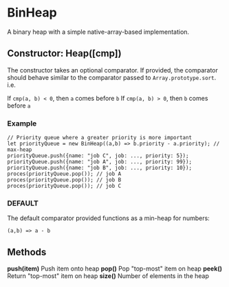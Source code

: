 # BinHeap
A binary heap with a simple native-array-based implementation.

## Constructor: Heap([cmp])
The constructor takes an optional comparator.
If provided, the comparator should behave similar to the comparator passed to `Array.prototype.sort`.
i.e.

If `cmp(a, b) < 0`, then `a` comes before `b`
If `cmp(a, b) > 0`, then `b` comes before `a`

### Example
```
// Priority queue where a greater priority is more important
let priorityQueue = new BinHeap((a,b) => b.priority - a.priority); // max-heap
priorityQueue.push({name: "job C", job: ..., priority: 5});
priorityQueue.push({name: "job A", job: ..., priority: 99});
priorityQueue.push({name: "job B", job: ..., priority: 10});
proces(priorityQueue.pop()); // job A
proces(priorityQueue.pop()); // job B
proces(priorityQueue.pop()); // job C
```
### DEFAULT
The default comparator provided functions as a min-heap for numbers:
```
(a,b) => a - b
```

## Methods
**push(item)** Push item onto heap
**pop()** Pop "top-most" item on heap
**peek()** Return "top-most" item on heap
**size()** Number of elements in the heap
